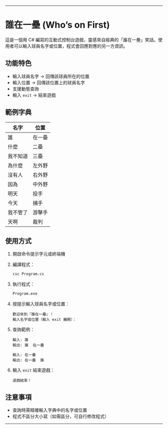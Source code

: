 
---

# 誰在一壘 (Who’s on First)

這是一個用 C# 編寫的互動式控制台遊戲，靈感來自經典的「誰在一壘」笑話。使用者可以輸入球員名字或位置，程式會回應對應的另一方資訊。

## 功能特色

* 輸入球員名字 → 回傳該球員所在的位置
* 輸入位置 → 回傳該位置上的球員名字
* 支援動態查詢
* 輸入 `exit` → 結束遊戲

## 範例字典

| 名字   | 位置  |
| ---- | --- |
| 誰    | 在一壘 |
| 什麼   | 二壘  |
| 我不知道 | 三壘  |
| 為什麼  | 左外野 |
| 沒有人  | 右外野 |
| 因為   | 中外野 |
| 明天   | 投手  |
| 今天   | 捕手  |
| 我不管了 | 游擊手 |
| 天啊   | 裁判  |

## 使用方式

1. 開啟命令提示字元或終端機

2. 編譯程式：

   ```bash
   csc Program.cs
   ```

3. 執行程式：

   ```bash
   Program.exe
   ```

4. 按提示輸入球員名字或位置：

   ```text
   歡迎來到『誰在一壘』！
   輸入名字或位置（輸入 exit 離開）：
   ```

5. 查詢範例：

   ```text
   輸入: 誰
   輸出: 誰  在一壘

   輸入: 在一壘
   輸出: 在一壘  誰
   ```

6. 輸入 `exit` 結束遊戲：

   ```text
   遊戲結束！
   ```

## 注意事項

* 查詢時需精確輸入字典中的名字或位置
* 程式不區分大小寫（如需區分，可自行修改程式）

---

